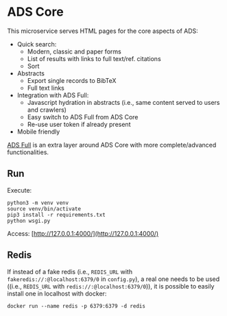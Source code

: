# ADS Core

This microservice serves HTML pages for the core aspects of ADS:

- Quick search:
    - Modern, classic and paper forms
    - List of results with links to full text/ref. citations
    - Sort
- Abstracts
    - Export single records to BibTeX
    - Full text links
- Integration with ADS Full:
    - Javascript hydration in abstracts (i.e., same content served to users and crawlers)
    - Easy switch to ADS Full from ADS Core
    - Re-use user token if already present
- Mobile friendly

[ADS Full](https://github.com/adsabs/bumblebee) is an extra layer around ADS Core with more complete/advanced functionalities.

## Run

Execute:

```
python3 -m venv venv
source venv/bin/activate
pip3 install -r requirements.txt
python wsgi.py
```

Access: [http://127.0.0.1:4000/](http://127.0.0.1:4000/)

## Redis

If instead of a fake redis (i.e., `REDIS_URL` with `fakeredis://:@localhost:6379/0` in `config.py`), a real one needs to be used ((i.e., `REDIS_URL` with `redis://:@localhost:6379/0`)), it is possible to easily install one in localhost with docker:

```
docker run --name redis -p 6379:6379 -d redis
```
